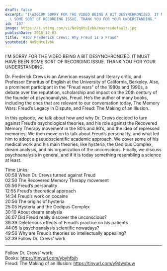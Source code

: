 ```yaml
---
draft: false
excerpt: "I\u2019M SORRY FOR THE VIDEO BEING A BIT DESYNCHRONIZED. IT MUST HAVE BEEN\
  \ SOME SORT OF RECORDING ISSUE. THANK YOU FOR YOUR UNDERSTANDING."
id: '107'
image: https://i.ytimg.com/vi/No9qHtuIvbk/maxresdefault.jpg
publishDate: 2018-12-03
title: '#107 Frederick Crews: Why Freud is a Fraud'
youtubeid: No9qHtuIvbk
---
```

<div class="timelinks">

I’M SORRY FOR THE VIDEO BEING A BIT DESYNCHRONIZED. IT MUST HAVE BEEN SOME SORT OF RECORDING ISSUE. THANK YOU FOR YOUR UNDERSTANDING.

Dr. Frederick Crews is an American essayist and literary critic, and Professor Emeritus of English at the University of California, Berkeley. Also, a prominent participant in the "Freud wars" of the 1980s and 1990s, a debate over the reputation, scholarship and impact on the 20th century of the founder of psychoanalysis, Freud. He’s the author of many books, including the ones that are relevant to our conversation today, The Memory Wars: Freud’s Legacy in Dispute, and Freud: The Making of an Illusion.

In this episode, we talk about how and why Dr. Crews decided to turn against Freud’s psychological theories, and his role against the Recovered Memory Therapy movement in the 80’s and 90’s, and the idea of repressed memories. We then move on to talk about Freud’s personality, and what led him to adopt a pseudoscientific academic approach. We cover some of his medical work and his main theories, like hysteria, the Oedipus Complex, dream analysis, and his organization of the unconscious. Finally, we discuss psychoanalysis in general, and if it is today something resembling a science at least. 

Time Links:  
<time>00:58</time> When Dr. Crews turned against Freud  
<time>02:50</time> The Recovered Memory Therapy movement                    
<time>05:56</time> Freud’s personality              
<time>12:55</time> Freud’s theoretical approach            
<time>14:34</time> Freud’s work on cocaine           
<time>20:56</time> The origins of hysteria   
<time>25:05</time> Hysteria and the Oedipus Complex  
<time>30:10</time> About dream analysis  
<time>36:07</time> Did Freud really discover the unconscious?    
<time>39:39</time> Deleterious effects of Freud’s practice on his patients  
<time>44:05</time> Is psychoanalysis scientific nowadays?  
<time>49:56</time> Why are Freud’s theories so intellectually appealing?  
<time>52:39</time> Follow Dr. Crews’ work    

---

Follow Dr. Crews’ work:  
Books: https://tinyurl.com/ybyhfbjh  
Freud: The Making of an Illusion: https://tinyurl.com/y9dwsbuw
</div>

